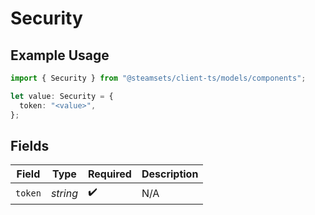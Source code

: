 # Security

## Example Usage

```typescript
import { Security } from "@steamsets/client-ts/models/components";

let value: Security = {
  token: "<value>",
};
```

## Fields

| Field              | Type               | Required           | Description        |
| ------------------ | ------------------ | ------------------ | ------------------ |
| `token`            | *string*           | :heavy_check_mark: | N/A                |